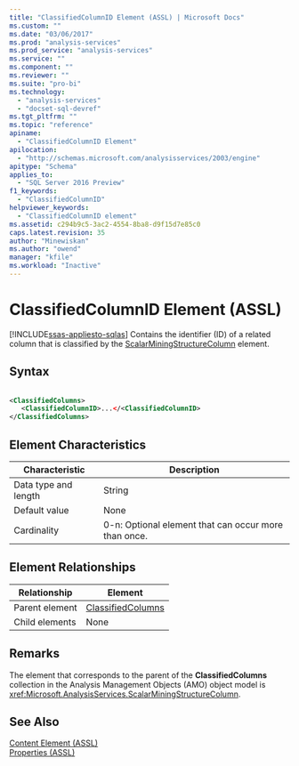 ```yaml
---
title: "ClassifiedColumnID Element (ASSL) | Microsoft Docs"
ms.custom: ""
ms.date: "03/06/2017"
ms.prod: "analysis-services"
ms.prod_service: "analysis-services"
ms.service: ""
ms.component: ""
ms.reviewer: ""
ms.suite: "pro-bi"
ms.technology: 
  - "analysis-services"
  - "docset-sql-devref"
ms.tgt_pltfrm: ""
ms.topic: "reference"
apiname: 
  - "ClassifiedColumnID Element"
apilocation: 
  - "http://schemas.microsoft.com/analysisservices/2003/engine"
apitype: "Schema"
applies_to: 
  - "SQL Server 2016 Preview"
f1_keywords: 
  - "ClassifiedColumnID"
helpviewer_keywords: 
  - "ClassifiedColumnID element"
ms.assetid: c294b9c5-3ac2-4554-8ba8-d9f15d7e85c0
caps.latest.revision: 35
author: "Minewiskan"
ms.author: "owend"
manager: "kfile"
ms.workload: "Inactive"
---
```

# ClassifiedColumnID Element (ASSL)
[!INCLUDE[ssas-appliesto-sqlas](../../../includes/ssas-appliesto-sqlas.md)]
  Contains the identifier (ID) of a related column that is classified by the [ScalarMiningStructureColumn](../../../analysis-services/scripting/data-type/scalarminingstructurecolumn-data-type-assl.md) element.  
  
## Syntax  
  
```xml  
  
<ClassifiedColumns>  
   <ClassifiedColumnID>...</<ClassifiedColumnID>  
</ClassifiedColumns>  
```  
  
## Element Characteristics  
  
|Characteristic|Description|  
|--------------------|-----------------|  
|Data type and length|String|  
|Default value|None|  
|Cardinality|0-n: Optional element that can occur more than once.|  
  
## Element Relationships  
  
|Relationship|Element|  
|------------------|-------------|  
|Parent element|[ClassifiedColumns](../../../analysis-services/scripting/collections/classifiedcolumns-element-assl.md)|  
|Child elements|None|  
  
## Remarks  
 The element that corresponds to the parent of the **ClassifiedColumns** collection in the Analysis Management Objects (AMO) object model is <xref:Microsoft.AnalysisServices.ScalarMiningStructureColumn>.  
  
## See Also  
 [Content Element &#40;ASSL&#41;](../../../analysis-services/scripting/properties/content-element-assl.md)   
 [Properties &#40;ASSL&#41;](../../../analysis-services/scripting/properties/properties-assl.md)  
  
  
